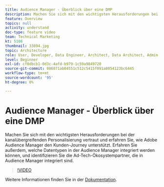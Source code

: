 ```yaml
---
title: Audience Manager - Überblick über eine DMP
description: Machen Sie sich mit den wichtigsten Herausforderungen bei der kanalübergreifenden Personalisierung vertraut und erfahren Sie, wie Adobe Audience Manager den Kunden-Journey unterstützt. Erfahren Sie außerdem, welche Datentypen in der Audience Manager integriert werden können, und identifizieren Sie die Ad-Tech-Ökosystempartner, die in Audience Manager integriert sind.
feature: Overview
topics: null
activity: understand
doc-type: feature video
team: Technical Marketing
kt: 5106
thumbnail: 33894.jpg
topic: Architecture
role: User, Developer, Data Engineer, Architect, Data Architect, Admin, Leader
level: Beginner
exl-id: cf0dbcb1-0d3c-4afd-b979-1c59a9849720
source-git-commit: 086071ab04551c512c5415f091a8054123bc6445
workflow-type: tm+mt
source-wordcount: '95'
ht-degree: 0%

---
```


# Audience Manager - Überblick über eine DMP

Machen Sie sich mit den wichtigsten Herausforderungen bei der kanalübergreifenden Personalisierung vertraut und erfahren Sie, wie Adobe Audience Manager den Kunden-Journey unterstützt. Erfahren Sie außerdem, welche Datentypen in der Audience Manager integriert werden können, und identifizieren Sie die Ad-Tech-Ökosystempartner, die in Audience Manager integriert sind.

>[!VIDEO](https://video.tv.adobe.com/v/33894/?quality=12)

Weitere Informationen finden Sie in der [Dokumentation](https://experienceleague.adobe.com/docs/audience-manager/user-guide/overview/aam-overview.html?lang=de).
